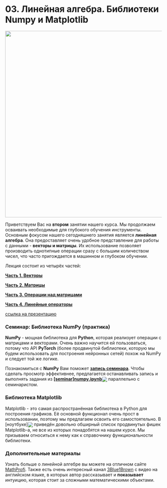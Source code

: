 
# 03. Линейная алгебра. Библиотеки Numpy и Matplotlib

<p align=center>
  <img src="https://miro.medium.com/max/800/1*V83L4ydCdk21tXjP22VjXQ.jpeg" width=600>
</p>

Приветствуем Вас на **втором** занятии нашего курса. Мы продолжаем осваивать необходимые для глубокого обучения инструменты. Основным фокусом нашего сегодняшнего занятия является **линейная алгебра**. Она предоставляет очень удобное представление для работы с данными - **векторы и матрицы**. Их использование позволяет производить однотипные операции сразу с большим количеством чисел, что часто пригождается в машинном и глубоком обучении.

Лекция состоит из четырёх частей:

[**Часть 1. Векторы**](https://www.youtube.com/watch?v=fyu2KiC2gwY)

[**Часть 2. Матрицы**](https://www.youtube.com/watch?v=uIx5Cegf6Bk)

[**Часть 3. Операции над матрицами**](https://www.youtube.com/watch?v=O6Z7BaJUoaA)

[**Часть 4. Линейные операторы**](https://www.youtube.com/watch?v=nJMD5z0RaWQ)

[ссылка на презентацию](https://docs.google.com/presentation/d/1RkQ49nDemsOVCER4JgI-z9jqE2tvpL7HEE1I1rmJ-iI/edit?usp=sharing)

### Семинар: Библиотека NumPy (практика)

**NumPy** - мощная библиотека для **Python**, которая реализует операции с матрицами и векторами. Очень важно научится ей пользоваться, потому что API **PyTorch** (более продвинутой библиотеки, которую мы будем использовать для построения нейронных сетей) похож на NumPy и следует той же логике.

Познакомиться с **NumPy** Вам поможет [**запись семинара**](https://www.youtube.com/watch?v=D6qFFVmsRos). Чтобы сделать просмотр эффективнее, предлагается останавливать запись и выполнять задания из  [**[seminar]numpy.ipynb**](./[seminar]numpy.ipynb)[<img src="https://colab.research.google.com/assets/colab-badge.svg" align="center">](https://colab.research.google.com/drive/1g09YewT5tiORRHjNsvKM-59aL5wzHRnQB) параллельно с семинаристом.

### Библиотека Matplotlib

Matplotlib - это самая распространённая библиотека в Python для построения графиков. Её основной функционал очень прост в использовании, поэтому мы предлагаем освоить его самостоятельно. В [ноутбуке][<img src="https://colab.research.google.com/assets/colab-badge.svg" align="center">](https://drive.google.com/file/d/1cyk73nzAQUenqWyaCfj4_kyPTomUCnh5/view?usp=sharing) приведён довольно обширный список продвинутых фишек Matplotlib-а, не все из которых понадобятся на нашем курсе. Мы призываем относиться к нему как к справочнику функциональности библиотеки.



### Дополнительные материалы

Узнать больше о линейной алгебре вы можете на отличном сайте [MathProfi](http://www.mathprofi.ru/vektory_dlya_chainikov.html). Также есть очень интересный канал [3Blue1Brown](https://www.youtube.com/watch?v=fNk_zzaMoSs) с видео на английском языке, в которых автор рассказывает и **показывает** интуицию, которая стоит за сложными математическими объектами.
